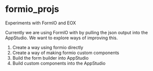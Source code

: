 # formio_projs
Experiments with FormIO and EOX

Currently we are using FormIO with by pulling the json output into the AppStudio. We want to explore ways of improving this.
1. Create a way using formio directly
2. Create a way of making formio custom components
3. Build the form builder into AppStudio
4. Build custom components into the AppStudio
